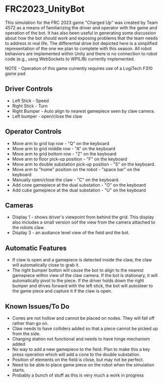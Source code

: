 # FRC2023_UnityBot
 This simulation for the FRC 2023 game "Charged Up" was created by Team 4572 as a means of familiarizing the driver and operator with the game and operation of the bot. It has also been useful in generating some discussion about how the bot should work and exposing problems that the team needs to address in real life. The differential drive bot depicted here is a simplified representation of the one we plan to complete with this season. All robot behaviors are implemented within Unity and there is no connection to robot code (e.g., usng WebSockets to WPILIB) currently implemented.

 NOTE - Operation of this game currently requires use of a LogiTech F310 game pad

 ## Driver Controls
 * Left Stick - Speed
 * Right Stick - Turn
 * Right Bumper - Auto align to nearest gamepiece seen by claw camera.
 * Left bumper - open/close the claw

 ## Operator Controls
 * Move arm to grid top row - "Q" on the keyboard
 * Move arm to grid middle row - "A" on the keyboard
 * Move arm to grid bottom row - "Z" on the keyboard
 * Move arm to floor pick-up position - "F" on the keyboard
 * Move arm to double substation pick-up position - "S" on the keyboard.
 * Move arm to "home" position on the robot - "space bar" on the keyboard
 * Manually open/close the claw - "C" on the keyboard.
 * Add cone gamepiece at the dual substation - "O" on the keyboard
 * Add cube gamepiece at the dual substation - "U" on the keyboard

 ## Cameras
 * Display 1 - shows driver's viewpoint from behind the grid. This display also includes a small version oof the view from the camera attached to the robots claw.
 * Display 3 - an audiance level view of the field and the bot.

## Automatic Features
* If claw is open and a gamepiece is detected inside the claw, the claw will automatically close to grab it.
* The right bumper button will cause the bot to align to the nearest gamepiece within view of the claw camera. If the bot is stationary, it will automatically pivot to the piece. If the driver holds down the right bumper and drives forward with the left stick, the bot will autosteer to the game piece and capture it if the claw is open. 

 ## Known Issues/To Do
 * Cones are not hollow and cannot be placed on nodes. They will fall off rather than go on.
 * Claw needs to have colliders added so that a piece cannot be picked up from the side.
 * Charging station not functional and needs to have hinge mechanism added
 * No way to add a new gamepiece to the field. Plan to make this a key press operation which will add a cone to the double substation.
 * Position of elements on the field is close, but may not be perfect.
 * Need to be able to place game piece on the robot when the simulation starts.
 * Probably a bunch of stuff as this is very much a work in progress

